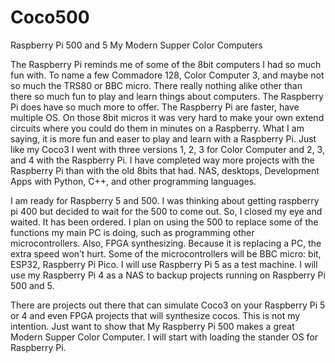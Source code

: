 # Coco500
 Raspberry Pi 500 and 5 My Modern Supper Color Computers

The Raspberry Pi reminds me of some of the 8bit computers I had so much fun with. To name a few Commadore 128, Color Computer 3, and maybe not so much the TRS80 or BBC micro. There really nothing alike other than there so much fun to play and learn things about computers. The Raspberry Pi does have so much more to offer. The Raspberry Pi are faster, have multiple OS. On those 8bit micros it was very hard to make your own extend circuits where you could do them in minutes on a Raspberry. What I am saying, it is more fun and easer to play and learn with a Raspberry Pi. Just like my Coco3 I went with three versions 1, 2, 3 for Color Computer and 2, 3, and 4 with the Raspberry Pi. I have completed way more projects with the Raspberry Pi than with the old 8bits that had. NAS, desktops, Development Apps with Python, C++, and other programming languages.

I am ready for Raspberry 5 and 500. I was thinking about getting raspberry pi 400 but decided to wait for the 500 to come out. So, I closed my eye and waited. It has been ordered. I plan on using the 500 to replace some of the functions my main PC is doing, such as programming other microcontrollers. Also, FPGA synthesizing. Because it is replacing a PC, the extra speed won’t hurt. Some of the microcontrollers will be BBC micro: bit, ESP32, Raspberry Pi Pico. I will use Raspberry Pi 5 as a test machine. I will use my Raspberry Pi 4 as a NAS to backup projects running on Raspberry Pi 500 and 5.

There are projects out there that can simulate Coco3 on your Raspberry Pi 5 or 4 and even FPGA projects that will synthesize cocos. This is not my intention.  Just want to show that My Raspberry Pi 500 makes a great Modern Supper Color Computer. I will start with loading the stander OS for Raspberry Pi.
